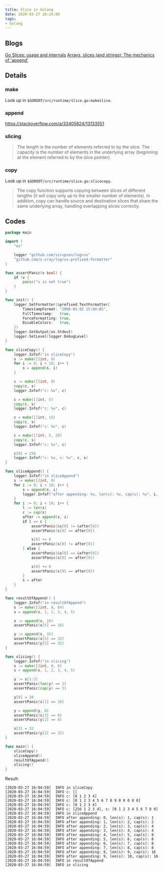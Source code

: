 ```yaml
---
title: Slice in Golang
date: 2020-03-27 16:24:00
tags:
- Golang
---
```


## Blogs
[Go Slices: usage and internals](https://blog.golang.org/slices-intro)
[Arrays, slices (and strings): The mechanics of 'append'](https://blog.golang.org/slices)

## Details
### make
Look up in `$GOROOT/src/runtime/slice.go:makeslice`.

### append
https://stackoverflow.com/a/33405824/13133551

### slicing
> The length is the number of elements referred to by the slice. The capacity is the number of elements in the underlying array (beginning at the element referred to by the slice pointer).

### copy
Look up in `$GOROOT/src/runtime/slice.go:slicecopy`.
> The copy function supports copying between slices of different lengths (it will copy only up to the smaller number of elements). In addition, copy can handle source and destination slices that share the same underlying array, handling overlapping slices correctly.

## Codes
```go
package main

import (
	"os"

	logger "github.com/sirupsen/logrus"
	"github.com/x-cray/logrus-prefixed-formatter"
)

func assertPanic(v bool) {
	if !v {
		panic("v is not true")
	}
}

func init() {
	logger.SetFormatter(&prefixed.TextFormatter{
		TimestampFormat: "2006-01-02 15:04:05",
		FullTimestamp:   true,
		ForceFormatting: true,
		DisableColors:   true,
	})
	logger.SetOutput(os.Stdout)
	logger.SetLevel(logger.DebugLevel)
}

func sliceCopy() {
	logger.Infof("in sliceCopy")
	s := make([]int, 0)
	for i := 0; i < 10; i++ {
		s = append(s, i)
	}

	c := make([]int, 0)
	copy(c, s)
	logger.Infof("c: %v", c)

	c = make([]int, 5)
	copy(c, s)
	logger.Infof("c: %v", c)

	c = make([]int, 15)
	copy(c, s)
	logger.Infof("c: %v", c)

	c = make([]int, 5, 20)
	copy(c, s)
	logger.Infof("c: %v", c)

	c[0] = 256
	logger.Infof("c: %v, s: %v", c, s)
}

func sliceAppend() {
	logger.Infof("in sliceAppend")
	s := make([]int, 0)
	for i := 0; i < 10; i++ {
		s = append(s, i)
		logger.Infof("after appending: %v, len(s): %v, cap(s): %v", i, len(s), cap(s))
	}
	for i := 0; i < 10; i++ {
		l := len(s)
		c := cap(s)
		after := append(s, i)
		if l == c {
			assertPanic(&s[0] != &after[0])
			assertPanic(s[0] == after[0])

			s[0] += 8
			assertPanic(s[0] != after[0])
		} else {
			assertPanic(&s[0] == &after[0])
			assertPanic(s[0] == after[0])

			s[0] += 8
			assertPanic(s[0] == after[0])
		}
		s = after
	}
}

func resultOfAppend() {
	logger.Infof("in resultOfAppend")
	s := make([]int, 0, 64)
	s = append(s, 1, 2, 3, 4, 5)

	x := append(s, 16)
	assertPanic(x[5] == 16)

	y := append(s, 32)
	assertPanic(x[5] == 32)
	assertPanic(y[5] == 32)
}

func slicing() {
	logger.Infof("in slicing")
	s := make([]int, 0, 6)
	s = append(s, 1, 2, 3, 4, 5)

	y := s[1:3]
	assertPanic(len(y) == 2)
	assertPanic(cap(y) == 5)

	y[0] = 10
	assertPanic(s[1] == 10)

	y = append(y, 8)
	assertPanic(s[3] == 8)
	assertPanic(y[2] == 8)

	s[3] = 32
	assertPanic(y[2] == 32)
}

func main() {
	sliceCopy()
	sliceAppend()
	resultOfAppend()
	slicing()
}
```
Result:
```
[2020-03-27 16:04:59]  INFO in sliceCopy
[2020-03-27 16:04:59]  INFO c: []
[2020-03-27 16:04:59]  INFO c: [0 1 2 3 4]
[2020-03-27 16:04:59]  INFO c: [0 1 2 3 4 5 6 7 8 9 0 0 0 0 0]
[2020-03-27 16:04:59]  INFO c: [0 1 2 3 4]
[2020-03-27 16:04:59]  INFO c: [256 1 2 3 4], s: [0 1 2 3 4 5 6 7 8 9]
[2020-03-27 16:04:59]  INFO in sliceAppend
[2020-03-27 16:04:59]  INFO after appending: 0, len(s): 1, cap(s): 1
[2020-03-27 16:04:59]  INFO after appending: 1, len(s): 2, cap(s): 2
[2020-03-27 16:04:59]  INFO after appending: 2, len(s): 3, cap(s): 4
[2020-03-27 16:04:59]  INFO after appending: 3, len(s): 4, cap(s): 4
[2020-03-27 16:04:59]  INFO after appending: 4, len(s): 5, cap(s): 8
[2020-03-27 16:04:59]  INFO after appending: 5, len(s): 6, cap(s): 8
[2020-03-27 16:04:59]  INFO after appending: 6, len(s): 7, cap(s): 8
[2020-03-27 16:04:59]  INFO after appending: 7, len(s): 8, cap(s): 8
[2020-03-27 16:04:59]  INFO after appending: 8, len(s): 9, cap(s): 16
[2020-03-27 16:04:59]  INFO after appending: 9, len(s): 10, cap(s): 16
[2020-03-27 16:04:59]  INFO in resultOfAppend
[2020-03-27 16:04:59]  INFO in slicing

```